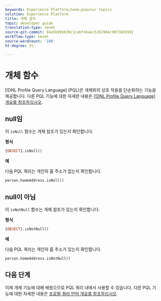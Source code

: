 ```yaml
---
keywords: Experience Platform;home;popular topics
solution: Experience Platform
title: 개체 함수
topic: developer guide
translation-type: tm+mt
source-git-commit: 84a5b992639c1cabfdeaec5262964c9873826592
workflow-type: tm+mt
source-wordcount: '108'
ht-degree: 5%

---
```



# 개체 함수

[!DNL Profile Query Language] (PQL)은 개체와의 상호 작용을 단순화하는 기능을 제공합니다. 다른 PQL 기능에 대한 자세한 내용은 [[!DNL Profile Query Language] 개요를 참조하십시오](./overview.md).

## null임

이 `isNull` 함수는 개체 참조가 있는지 확인합니다.

**형식**

```sql
{OBJECT}.isNull()
```

**예**

다음 PQL 쿼리는 개인의 홈 주소가 없는지 확인합니다.

```sql
person.homeAddress.isNull()
```

## null이 아님

이 `isNotNull` 함수는 개체 참조가 있는지 확인합니다.

**형식**

```sql
{OBJECT}.isNotNull()
```

**예**

다음 PQL 쿼리는 개인의 홈 주소가 있는지 확인합니다.

```sql
person.homeAddress.isNotNull()
```

## 다음 단계

이제 개체 기능에 대해 배웠으므로 PQL 쿼리 내에서 사용할 수 있습니다. 다른 PQL 기능에 대한 자세한 내용은 [프로필 쿼리 언어 개요를 참조하십시오](./overview.md).